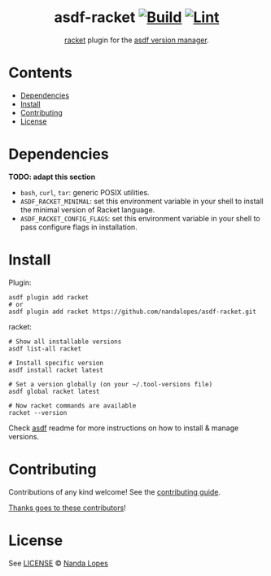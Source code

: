 <div align="center">

# asdf-racket [![Build](https://github.com/nandalopes/asdf-racket/actions/workflows/build.yml/badge.svg)](https://github.com/nandalopes/asdf-racket/actions/workflows/build.yml) [![Lint](https://github.com/nandalopes/asdf-racket/actions/workflows/lint.yml/badge.svg)](https://github.com/nandalopes/asdf-racket/actions/workflows/lint.yml) <!-- omit from toc -->

[racket](https://racket-lang.org/) plugin for the [asdf version manager](https://asdf-vm.com).

</div>

# Contents <!-- omit from toc -->

- [Dependencies](#dependencies)
- [Install](#install)
- [Contributing](#contributing)
- [License](#license)

# Dependencies

**TODO: adapt this section**

- `bash`, `curl`, `tar`: generic POSIX utilities.
- `ASDF_RACKET_MINIMAL`: set this environment variable in your shell to install the minimal version of Racket language.
- `ASDF_RACKET_CONFIG_FLAGS`: set this environment variable in your shell to pass configure flags in installation.

# Install

Plugin:

```shell
asdf plugin add racket
# or
asdf plugin add racket https://github.com/nandalopes/asdf-racket.git
```

racket:

```shell
# Show all installable versions
asdf list-all racket

# Install specific version
asdf install racket latest

# Set a version globally (on your ~/.tool-versions file)
asdf global racket latest

# Now racket commands are available
racket --version
```

Check [asdf](https://github.com/asdf-vm/asdf) readme for more instructions on how to
install & manage versions.

# Contributing

Contributions of any kind welcome! See the [contributing guide](contributing.md).

[Thanks goes to these contributors](https://github.com/nandalopes/asdf-racket/graphs/contributors)!

# License

See [LICENSE](LICENSE) © [Nanda Lopes](https://github.com/nandalopes/)

